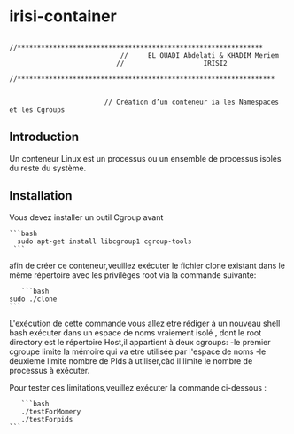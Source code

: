 # irisi-container


                       //**************************************************************
                                //     EL OUADI Abdelati & KHADIM Meriem
                               //                    IRISI2
                      //*****************************************************************
                      
   
                            // Création d’un conteneur ia les Namespaces et les Cgroups
## Introduction
  Un conteneur Linux est un processus ou un ensemble de processus isolés du reste du système.
  
  
 ## Installation
 Vous devez installer un outil Cgroup avant
 
    ```bash
      sudo apt-get install libcgroup1 cgroup-tools
     ```
 
afin de créer ce conteneur,veuillez exécuter le fichier clone existant dans le même répertoire avec les privilèges root via la commande suivante: 

       ```bash
    sudo ./clone
    ```
L'exécution de cette commande vous allez etre rédiger à un nouveau shell bash exécuter dans un espace de noms vraiement isolé , dont le root directory est le répertoire Host,il appartient à deux cgroups:
  -le premier cgroupe limite la mémoire qui va etre utilisée par l'espace de noms
  -le deuxieme limite nombre de PIds à utiliser,càd il limite le nombre de processus à exécuter.
  
   Pour tester ces limitations,veuillez exécuter la commande ci-dessous :
   
       ```bash
       ./testForMomery
       ./testForpids
    ```
    

